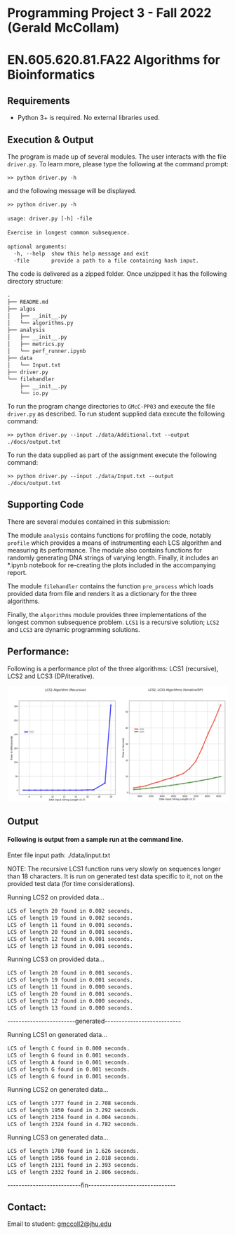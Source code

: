# Programming Project 3 - Fall 2022 (Gerald McCollam)
# EN.605.620.81.FA22 Algorithms for Bioinformatics

## Requirements

  * Python 3+ is required. No external libraries used.

## Execution & Output

The program is made up of several modules. The user interacts with the file `driver.py`. To learn more, please type the following at the command prompt: 

```
>> python driver.py -h
```

and the following message will be displayed.

```
>> python driver.py -h

usage: driver.py [-h] -file

Exercise in longest common subsequence.

optional arguments:
  -h, --help  show this help message and exit
  -file       provide a path to a file containing hash input.
```

The code is delivered as a zipped folder. Once unzipped it has the following directory structure:

```
.
├── README.md
├── algos
│   ├── __init__.py
│   └── algorithms.py
├── analysis
│   ├── __init__.py
│   ├── metrics.py
│   └── perf_runner.ipynb
├── data
│   └── Input.txt
├── driver.py
└── filehandler
    ├── __init__.py
    └── io.py
```
To run the program change directories to `GMcC-PP03` and execute the file `driver.py` as described. To run student supplied data execute the following command:

```
>> python driver.py --input ./data/Additional.txt --output ./docs/output.txt
```

To run the data supplied as part of the assignment execute the following command:
```
>> python driver.py --input ./data/Input.txt --output ./docs/output.txt
```

## Supporting Code

There are several modules contained in this submission:

The module `analysis` contains functions for profiling the code, notably `profile` which provides a means of 
instrumenting each LCS algorithm and measuring its performance. The module also contains functions for randomly generating DNA strings 
of varying length. Finally, it includes an *.ipynb notebook for re-creating the plots included in the accompanying report. 

The module `filehandler` contains the function `pre_process` which loads provided data from file and renders it as a dictionary for the three algorithms.  

Finally, the `algorithms` module provides three implementations of the longest common subsequence problem. `LCS1` is a recursive solution; `LCS2` and `LCS3` are dynamic programming solutions. 

## Performance:

Following is a performance plot of the three algorithms: LCS1 (recursive), LCS2 and LCS3 (DP/iterative).

![alt text](perf_compare.png "Performance plot")


## Output
#### Following is output from a sample run at the command line.

Enter file input path: ./data/input.txt

NOTE: The recursive LCS1 function runs very slowly on sequences longer than
18 characters. It is run on generated test data specific to it, not on the 
provided test data (for time considerations).

Running LCS2 on provided data...

	LCS of length 20 found in 0.002 seconds.
	LCS of length 19 found in 0.002 seconds.
	LCS of length 11 found in 0.001 seconds.
	LCS of length 20 found in 0.001 seconds.
	LCS of length 12 found in 0.001 seconds.
	LCS of length 13 found in 0.001 seconds.

Running LCS3 on provided data...

	LCS of length 20 found in 0.001 seconds.
	LCS of length 19 found in 0.001 seconds.
	LCS of length 11 found in 0.000 seconds.
	LCS of length 20 found in 0.001 seconds.
	LCS of length 12 found in 0.000 seconds.
	LCS of length 13 found in 0.000 seconds.

------------------------generated---------------------------

Running LCS1 on generated data...

	LCS of length C found in 0.000 seconds.
	LCS of length G found in 0.001 seconds.
	LCS of length A found in 0.001 seconds.
	LCS of length G found in 0.001 seconds.
	LCS of length G found in 0.001 seconds.

Running LCS2 on generated data...

	LCS of length 1777 found in 2.708 seconds.
	LCS of length 1950 found in 3.292 seconds.
	LCS of length 2134 found in 4.004 seconds.
	LCS of length 2324 found in 4.782 seconds.

Running LCS3 on generated data...

	LCS of length 1780 found in 1.626 seconds.
	LCS of length 1956 found in 2.018 seconds.
	LCS of length 2131 found in 2.393 seconds.
	LCS of length 2332 found in 2.806 seconds.

--------------------------fin-------------------------------
## Contact:

 Email to student: gmccoll2@jhu.edu

 
 